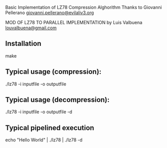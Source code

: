 Basic Implementation of LZ78 Compression Alghorithm
Thanks to Giovanni Pellerano
giovanni.pellerano@evilaliv3.org

MOD  OF LZ78  TO PARALLEL IMPLEMENTATION
by Luis Valbuena
louvalbuena@gmail.com



## Installation

make

## Typical usage (compression):

./lz78 -i inputfile -o outputfile

## Typical usage (decompression):

./lz78 -i inputfile -o outputfile -d

## Typical pipelined execution

echo "Hello World" | ./lz78 | ./lz78 -d
